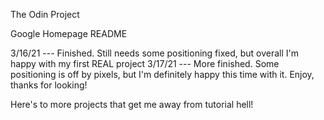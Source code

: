 The Odin Project

Google Homepage README

3/16/21 --- Finished. Still needs some positioning fixed, but overall I'm happy with my first REAL project
3/17/21 --- More finished. Some positioning is off by pixels, but I'm definitely happy this time with it. Enjoy, thanks for looking!

Here's to more projects that get me away from tutorial hell!

